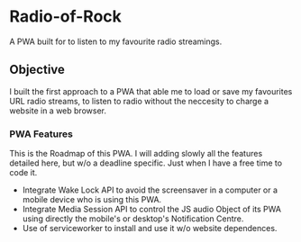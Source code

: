 # Radio-of-Rock
A PWA built for to listen to my favourite radio streamings. 

## Objective
I built the first approach to a PWA that able me to load or save my favourites URL radio streams, to listen to radio without the neccesity to charge a website in a web browser.

### PWA Features
This is the Roadmap of this PWA. I will adding slowly all the features detailed here, but w/o a deadline specific. Just when I have a free time to code it.

* Integrate Wake Lock API to avoid the screensaver in a computer or a mobile device who is using this PWA.
* Integrate Media Session API to control the JS audio Object of its PWA using directly the mobile's or desktop's Notification Centre.
* Use of serviceworker to install and use it w/o website dependences.